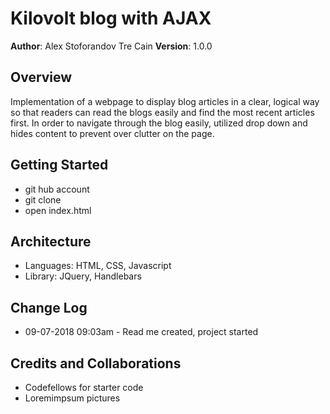 # Kilovolt blog with AJAX

**Author**: Alex Stoforandov Tre Cain
**Version**: 1.0.0

## Overview

Implementation of a webpage to display blog articles in a clear, logical way so that readers can read the blogs easily and find the most recent articles first. In order to navigate through the blog easily, utilized drop down and hides content to prevent over clutter on the page.

## Getting Started

- git hub account
- git clone
- open index.html

## Architecture

- Languages: HTML, CSS, Javascript
- Library: JQuery, Handlebars

## Change Log

- 09-07-2018 09:03am - Read me created, project started

## Credits and Collaborations

- Codefellows for starter code
- Loremimpsum pictures
